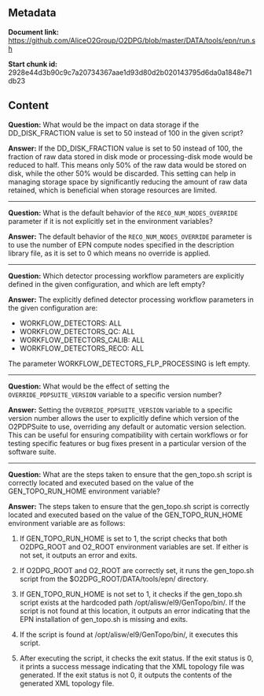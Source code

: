## Metadata

**Document link:** https://github.com/AliceO2Group/O2DPG/blob/master/DATA/tools/epn/run.sh

**Start chunk id:** 2928e44d3b90c9c7a20734367aae1d93d80d2b020143795d6da0a1848e71db23

## Content

**Question:** What would be the impact on data storage if the DD_DISK_FRACTION value is set to 50 instead of 100 in the given script?

**Answer:** If the DD_DISK_FRACTION value is set to 50 instead of 100, the fraction of raw data stored in disk mode or processing-disk mode would be reduced to half. This means only 50% of the raw data would be stored on disk, while the other 50% would be discarded. This setting can help in managing storage space by significantly reducing the amount of raw data retained, which is beneficial when storage resources are limited.

---

**Question:** What is the default behavior of the `RECO_NUM_NODES_OVERRIDE` parameter if it is not explicitly set in the environment variables?

**Answer:** The default behavior of the `RECO_NUM_NODES_OVERRIDE` parameter is to use the number of EPN compute nodes specified in the description library file, as it is set to 0 which means no override is applied.

---

**Question:** Which detector processing workflow parameters are explicitly defined in the given configuration, and which are left empty?

**Answer:** The explicitly defined detector processing workflow parameters in the given configuration are:

- WORKFLOW_DETECTORS: ALL
- WORKFLOW_DETECTORS_QC: ALL
- WORKFLOW_DETECTORS_CALIB: ALL
- WORKFLOW_DETECTORS_RECO: ALL

The parameter WORKFLOW_DETECTORS_FLP_PROCESSING is left empty.

---

**Question:** What would be the effect of setting the `OVERRIDE_PDPSUITE_VERSION` variable to a specific version number?

**Answer:** Setting the `OVERRIDE_PDPSUITE_VERSION` variable to a specific version number allows the user to explicitly define which version of the O2PDPSuite to use, overriding any default or automatic version selection. This can be useful for ensuring compatibility with certain workflows or for testing specific features or bug fixes present in a particular version of the software suite.

---

**Question:** What are the steps taken to ensure that the gen_topo.sh script is correctly located and executed based on the value of the GEN_TOPO_RUN_HOME environment variable?

**Answer:** The steps taken to ensure that the gen_topo.sh script is correctly located and executed based on the value of the GEN_TOPO_RUN_HOME environment variable are as follows:

1. If GEN_TOPO_RUN_HOME is set to 1, the script checks that both O2DPG_ROOT and O2_ROOT environment variables are set. If either is not set, it outputs an error and exits.

2. If O2DPG_ROOT and O2_ROOT are correctly set, it runs the gen_topo.sh script from the $O2DPG_ROOT/DATA/tools/epn/ directory.

3. If GEN_TOPO_RUN_HOME is not set to 1, it checks if the gen_topo.sh script exists at the hardcoded path /opt/alisw/el9/GenTopo/bin/. If the script is not found at this location, it outputs an error indicating that the EPN installation of gen_topo.sh is missing and exits.

4. If the script is found at /opt/alisw/el9/GenTopo/bin/, it executes this script.

5. After executing the script, it checks the exit status. If the exit status is 0, it prints a success message indicating that the XML topology file was generated. If the exit status is not 0, it outputs the contents of the generated XML topology file.